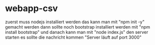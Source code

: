 # webapp-csv
zuerst muss nodejs installiert werden das kann man mit "npm init -y" gemacht werden
dann sollte noch bootstrap installiert werden mit "npm install bootstrap"
und danach kann man mit "node index.js" den server starten es sollte die nachricht kommen "Server läuft auf port 3000"

